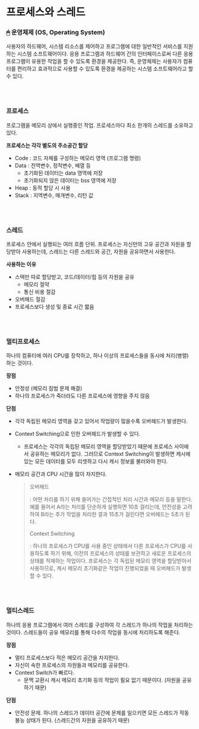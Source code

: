 # 프로세스와 스레드

### 🖱 운영체제 (OS, Operating System)

사용자의 하드웨어, 시스템 리소스를 제어하고 프로그램에 대한 일반적인 서비스를 지원하는 시스템 소프트웨어이다. 응용 프로그램과 하드웨어 간의 인터페이스로써 다른 응용 프로그램이 유용한 작업을 할 수 있도록 환경을 제공한다. 즉, 운영체제는 사용자가 컴퓨터를 편리하고 효과적으로 사용할 수 있도록 환경을 제공하는 시스템 소프트웨어라고 할 수 있다.

</br>

</br>

### 프로세스

프로그램을 메모리 상에서 실행중인 작업. 프로세스마다 최소 한개의 스레드를 소유하고 있다.

**프로세스는 각각 별도의 주소공간 할당**

- Code : 코드 자체를 구성하는 메모리 영역 (프로그램 명령)
- Data : 전역변수, 정적변수, 배열 등
  - 초기화된 데이터는 data 영역에 저장
  - 초기화되지 않은 데이터는 bss 영역에 저장
- Heap : 동적 할당 시 사용
- Stack : 지역변수, 매개변수, 리턴 값

</br>

</br>

### 스레드

프로세스 안에서 실행되는 여러 흐름 단위. 프로세스는 자신만의 고유 공간과 자원을 할당받아 사용하는데, 스레드는 다른 스레드와 공간, 자원을 공유하면서 사용한다. 

**사용하는 이유**

- 스택만 따로 할당받고, 코드/데이터/힙 등의 자원을 공유
  - 메모리 절약
  - 통신 비용 절감
- 오버헤드 절감
- 프로세스보다 생성 및 종료 시간 짧음

</br>

</br>

### 멀티프로세스

하나의 컴퓨터에 여러 CPU를 장착하고, 하나 이상의 프로세스들을 동시에 처리(병렬)하는 것이다. 

**장점**

- 안정성 (메모리 침범 문제 해결)
- 하나의 프로세스가 죽더라도 다른 프로세스에 영향을 주지 않음

**단점** 

- 각각 독립된 메모리 영역을 갖고 있어서 작업량이 많을수록 오버헤드가 발생한다. 

- Context Switching으로 인한 오버헤드가 발생할 수 있다.

  - 프로세스는 각각의 독립된 메모리 영역을 할당받았기 때문에 프로세스 사이에서 공유하는 메모리가 없다. 그러므로 Context Switching이 발생하면 캐시에 있는 모든 데이터를 모두 리셋하고 다시 캐시 정보를 불러와야 한다.

- 메모리 공간과 CPU 시간을 많이 차지한다.

  > 오버헤드
  >
  > : 어떤 처리를 하기 위해 들어가는 간접적인 처리 시간과 메모리 등을 말한다. 예를 들어서 A라는 처리를 단순하게 실행하면 10초 걸리는데, 안전성을 고려하여 B라는 추가 작업을 처리한 결과 15초가 걸린다면 오버헤드는 5초가 된다.
  >
  > Context Switching
  >
  > : 하나의 프로세스가 CPU를 사용 중인 상태에서 다른 프로세스가 CPU를 사용하도록 하기 위해, 이전의 프로세스의 상태를 보관하고 새로운 프로세스의 상태를 적재하는 작업이다. 프로세스는 각 독립된 메모리 영역을 할당받아서 사용하므로, 캐시 메모리 초기화같은 작업이 진행되었을 때 오버헤드가 발생할 수 있다.

</br>

</br>

### 멀티스레드

하나의 응용 프로그램에서 여러 스레드를 구성하여 각 스레드가 하나의 작업을 처리하는 것이다. 스레드들이 공유 메모리를 통해 다수의 작업을 동시에 처리하도록 해준다.

**장점**

- 멀티 프로세스보다 적은 메모리 공간을 차지한다.
- 자신이 속한 프로세스의 자원들과 메모리를 공유한다.
- Context Switch가 빠르다.
  - 문맥 교환시 캐시 메모리 초기화 등의 작업이 필요 없기 때문이다. (자원을 공유하기 때문)

**단점** 

- 안전성 문제. 하나의 스레드가 데이터 공간에 문제를 일으키면 모든 스레드가 작동 불능 상태가 된다. (스레드간의 자원을 공유하기 때문)

